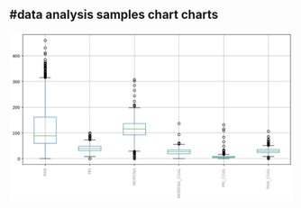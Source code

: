 #data analysis samples chart charts
--

![alt text](https://raw.githubusercontent.com/bygregonline/data_analisys-/main/images/sample1.png)
